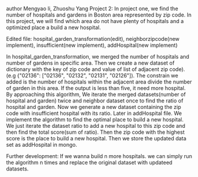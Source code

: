 author Mengyao li, Zhuoshu Yang
Project 2:
    In project one, we find the number of hospitals and gardens in Boston area represented by zip code. In this project, we will find which area do not have plenty of hospitals and a optimized place a build a new hospital. 

Edited file: hospital_garden_transformation(edit), neighborzipcode(new implement), insufficient(new implement), addHospital(new implement)

In hospital_garden_transformation, we merged the number of hospitals and number of gardens in specific area. Then we create a new dataset of dictionary with the key of zip code and value of list of adjacent zip code). (e.g {"02136": ["02136", "02132", "02131", "02126"]). The constrain we added is the number of hospitals within the adjacent area divide the number of garden in this area. If the output is less than five, it need more hospital.
	By approaching this algorithm, We iterate the merged datasets(number of hospital and garden) twice and neighbor dataset once to find the ratio of hospital and garden. 
	Now we generate a new dataset containing the zip code with insufficient hospital with its ratio. Later in addHospital file. We implement the algorithm to find the optimal place to build a new hospital. We just iterate the dataset ratio to add a new hospital to this zip code and then find the total score(sum of ratio). Then the zip code with the highest score is the place to build a new hospital. Then we store the updated data set as addHospital in mongo.

Further development:
	If we wanna build n more hospitals. we can simply run the algorithm n times and replace the original dataset with updateed datasets. 